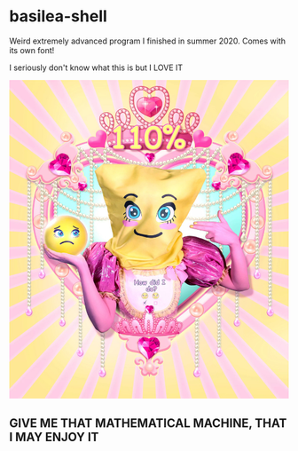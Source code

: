 # basilea-shell
Weird extremely advanced program I finished in summer 2020. Comes with its own font!

I seriously don't know what this is but I LOVE IT

![](https://raw.githubusercontent.com/Theophylactus/basilea-shell/main/Feed-me.jpg)
## GIVE ME THAT MATHEMATICAL MACHINE, THAT I MAY ENJOY IT
